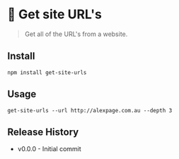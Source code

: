🔗 Get site URL's
==============

> Get all of the URL's from a website.


## Install

```console
npm install get-site-urls
```


## Usage

```console
get-site-urls --url http://alexpage.com.au --depth 3
```


## Release History

* v0.0.0 - Initial commit
